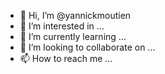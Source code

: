 - 👋 Hi, I’m @yannickmoutien
- 👀 I’m interested in ...
- 🌱 I’m currently learning ...
- 💞️ I’m looking to collaborate on ...
- 📫 How to reach me ...

<!---
yannickmoutien/yannickmoutien is a ✨ special ✨ repository because its `README.md` (this file) appears on your GitHub profile.
You can click the Preview link to take a look at your changes.
--->
